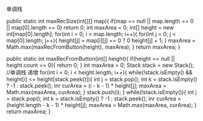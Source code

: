 

单调栈 


public static int maxRecSize(int[][] map){
	if(map == null || map.length == 0 || map[0].length == 0)
		return 0;
	int maxArea = 0;
	int[] height = new int[map[0].length];
	for(int i = 0; i < map.length; i++){
		for(int j = 0; j < map[0].length; j++){
			height[j] = map[i][j] == 0 ? 0 height[j] + 1;
		}
		maxArea = Math.max(maxRecFromButton(height), maxArea);
	}
	return maxArea;
}

public static int maxRecFromButton(int[] height){
	if(height == null || height.count == 0){
		return 0;
	}
	int maxArea = 0;
	Stack<Integer> stack = new Stack<Integer>();  //单调栈 递增
	for(int i = 0; i < height.length; i++){
		while(!stack.isEmpty() && height[i] <= height[stack.peek()]){
			int j = stack.pop(); 
			int k = stack.isEmpty() ? -1 : stack.peek();
			inr curArea = (i - k - 1) * height[j];
			maxArea = Math.max(maxArea, curArea);
		}
		stack.push(i);
	}
	while(!stack.isEmpty()){
		int j = stack.pop(); 
		int k = stack.isEmpty() ? -1 : stack.peek();
		inr curArea = (height.length - k - 1) * height[j];
		maxArea = Math.max(maxArea, curArea);
	}
	return maxArea;
}



